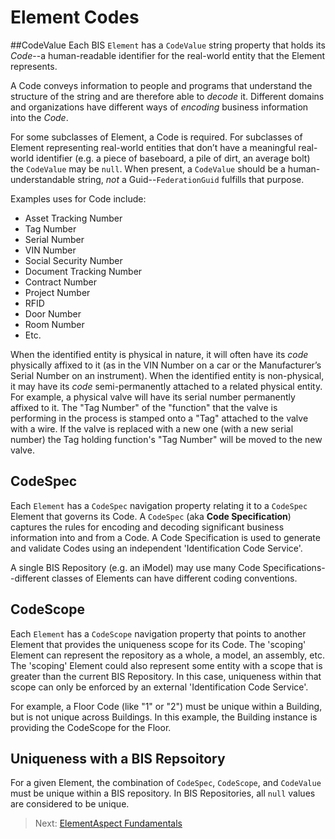 # Element Codes

##CodeValue
Each BIS `Element` has a `CodeValue` string property that holds its *Code*--a human-readable identifier for the real-world entity that the Element represents.

A Code conveys information to people and programs that understand the structure of the string and are therefore able to *decode* it.
Different domains and organizations have different ways of *encoding* business information into the *Code*.

For some subclasses of Element, a Code is required. For subclasses of Element representing real-world entities that don’t have a meaningful real-world identifier (e.g. a piece of baseboard, a pile of dirt, an average bolt) the `CodeValue` may be `null`.
When present, a `CodeValue` should be a human-understandable string, *not* a Guid--`FederationGuid` fulfills that purpose.

Examples uses for Code include:
- Asset Tracking Number
- Tag Number
- Serial Number
- VIN Number
- Social Security Number
- Document Tracking Number
- Contract Number
- Project Number
- RFID
- Door Number
- Room Number
- Etc.

When the identified entity is physical in nature, it will often have its *code* physically affixed to it (as in the VIN Number on a car or the Manufacturer’s Serial Number on an instrument). 
When the identified entity is non-physical, it may have its *code* semi-permanently attached to a related physical entity.
For example, a physical valve will have its serial number permanently affixed to it. The "Tag Number" of the "function" that the valve is performing in the process is stamped onto a "Tag" attached to the valve with a wire. If the valve is replaced with a new one (with a new serial number) the Tag holding function's "Tag Number" will be moved to the new valve.

## CodeSpec
Each `Element` has a `CodeSpec` navigation property relating it to a `CodeSpec` Element that governs its Code.
A `CodeSpec` (aka **Code Specification**) captures the rules for encoding and decoding significant business information into and from a Code.
A Code Specification is used to generate and validate Codes using an independent 'Identification Code Service'.

A single BIS Repository (e.g. an iModel) may use many Code Specifications--different classes of Elements can have different coding conventions.

## CodeScope
Each `Element` has a `CodeScope` navigation property that points to another Element that provides the uniqueness scope for its Code. 
The 'scoping' Element can represent the repository as a whole, a model, an assembly, etc.
The 'scoping' Element could also represent some entity with a scope that is greater than the current BIS Repository. In this case, uniqueness within that scope can only be enforced by an external 'Identification Code Service'.

For example, a Floor Code (like "1" or "2") must be unique within a Building, but is not unique across Buildings.
In this example, the Building instance is providing the CodeScope for the Floor.

## Uniqueness with a BIS Repsoitory
For a given Element, the combination of `CodeSpec`, `CodeScope`, and `CodeValue` must be unique within a BIS repository. In BIS Repositories, all `null` values are considered to be unique.

> Next: [ElementAspect Fundamentals](./elementaspect-fundamentals.md)


